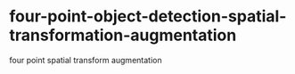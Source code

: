 # four-point-object-detection-spatial-transformation-augmentation
four point  spatial transform augmentation

